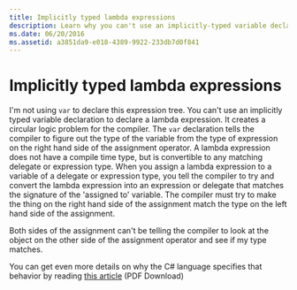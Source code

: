 ```yaml
---
title: Implicitly typed lambda expressions
description: Learn why you can't use an implicitly-typed variable declaration to declare a lambda expression.
ms.date: 06/20/2016
ms.assetid: a3851da9-e018-4389-9922-233db7d0f841
---
```

# Implicitly typed lambda expressions

I'm not using `var` to declare this expression tree. You can't use
an implicitly typed variable declaration to declare a lambda expression.
It creates a circular logic problem for the compiler. The `var` declaration
tells the compiler to figure out the type of the variable from the type
of expression on the right hand side of the assignment operator. A lambda
expression does not have a compile time type, but is convertible to any
matching delegate or expression type. When you assign a lambda expression
to a variable of a delegate or expression type, you tell the compiler to
try and convert the lambda expression into an expression or delegate that
matches the signature of the 'assigned to' variable. The compiler must
try to make the thing on the right hand side of the assignment match
the type on the left hand side of the assignment. 

Both sides of the assignment can't be telling the compiler to look at the
object on the other side of the assignment operator and see if my type
matches.

You can get even more details on why the C# language specifies that behavior
by reading [this article](http://download.microsoft.com/download/5/4/B/54B83DFE-D7AA-4155-9687-B0CF58FF65D7/type-inference.pdf) (PDF Download)



